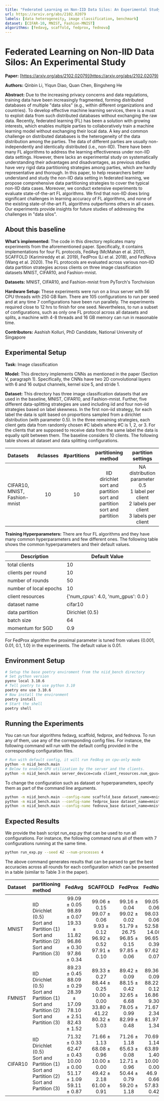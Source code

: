 ```yaml
---
title: "Federated Learning on Non-IID Data Silos: An Experimental Study"
url: https://arxiv.org/abs/2102.02079
labels: [data heterogeneity, image classification, benchmark]
dataset: [CIFAR-10, MNIST, Fashion-MNIST]
algorithms: [fedavg, scaffold, fedprox, fednova]
---
```


# Federated Learning on Non-IID Data Silos: An Experimental Study

**Paper:** [https://arxiv.org/abs/2102.02079](https://arxiv.org/abs/2102.02079)

**Authors:** Qinbin Li, Yiqun Diao, Quan Chen, Bingsheng He

**Abstract:** Due to the increasing privacy concerns and data regulations, training data have been increasingly fragmented, forming distributed databases of multiple "data silos" (e.g., within different organizations and countries). To develop effective machine learning services, there is a must to exploit data from such distributed databases without exchanging the raw data. Recently, federated learning (FL) has been a solution with growing interests, which enables multiple parties to collaboratively train a machine learning model without exchanging their local data. A key and common challenge on distributed databases is the heterogeneity of the data distribution among the parties. The data of different parties are usually non-independently and identically distributed (i.e., non-IID). There have been many FL algorithms to address the learning effectiveness under non-IID data settings. However, there lacks an experimental study on systematically understanding their advantages and disadvantages, as previous studies have very rigid data partitioning strategies among parties, which are hardly representative and thorough. In this paper, to help researchers better understand and study the non-IID data setting in federated learning, we propose comprehensive data partitioning strategies to cover the typical non-IID data cases. Moreover, we conduct extensive experiments to evaluate state-of-the-art FL algorithms. We find that non-IID does bring significant challenges in learning accuracy of FL algorithms, and none of the existing state-of-the-art FL algorithms outperforms others in all cases. Our experiments provide insights for future studies of addressing the challenges in "data silos".


## About this baseline

**What’s implemented:** The code in this directory replicates many experiments from the aforementioned paper. Specifically, it contains implementations for four FL protocols, FedAvg (McMahan et al. 2017), SCAFFOLD (Karimireddy et al. 2019), FedProx (Li et al. 2018), and FedNova (Wang et al. 2020). The FL protocols are evaluated across various non-IID data partition strategies across clients on three image classification datasets MNIST, CIFAR10, and Fashion-mnist.

**Datasets:** MNIST, CIFAR10, and Fashion-mnist from PyTorch's Torchvision

**Hardware Setup:** These experiments were run on a linux server with 56 CPU threads with 250 GB Ram. There are 105 configurations to run per seed and at any time 7 configurations have been run parallely. The experiments required close to 12 hrs to finish for one seed. Nevertheless, to run a subset of configurations, such as only one FL protocol across all datasets and splits, a machine with 4-8 threads and 16 GB memory can run in reasonable time.

**Contributors:** Aashish Kolluri, PhD Candidate, National University of Singapore


## Experimental Setup

**Task:** Image classification

**Model:** This directory implements CNNs as mentioned in the paper (Section V, paragraph 1). Specifically, the CNNs have two 2D convolutional layers with 6 and 16 output channels, kernel size 5, and stride 1.

**Dataset:** This directory has three image classification datasets that are used in the baseline, MNIST, CIFAR10, and Fashion-mnist. Further, five different data-splitting strategies are used including iid and four non-iid strategies based on label skewness. In the first non-iid strategy, for each label the data is split based on proportions sampled from a dirichlet distribution (with parameter 0.5). In the three remaining strategies, each client gets data from randomly chosen #C labels where #C is 1, 2, or 3. For the clients that are supposed to receive data from the same label the data is equally split between them. The baseline considers 10 clients. The following table shows all dataset and data splitting configurations.

| Datasets | #classes | #partitions | partitioning method | partition settings |
| :------ | :---: | :---: | :---: | :---: |
| CIFAR10, MNIST, Fashion-mnist | 10 | 10 | IID<br>dirichlet<br>sort and partition<br>sort and partition<br>sort and partition | NA<br>distribution parameter 0.5<br>1 label per client<br>2 labels per client<br>3 labels per client |


**Training Hyperparameters:** There are four FL algorithms and they have many common hyperparameters and few different ones. The following table shows the common hyperparameters and their default values.

| Description | Default Value |
| ----------- | ----- |
| total clients | 10 |
| clients per round | 10 |
| number of rounds | 50 |
| number of local epochs | 10 |
| client resources | {'num_cpus': 4.0, 'num_gpus': 0.0 }|
| dataset name | cifar10 
| data partition | Dirichlet (0.5) |
| batch size | 64 |
| momentum for SGD | 0.9 |

For FedProx algorithm the proximal parameter is tuned from values {0.001, 0.01, 0.1, 1.0} in the experiments. The default value is 0.01. 


## Environment Setup

```bash
# Setup the base poetry enviroment from the niid_bench directory
# Set python version
pyenv local 3.10.6
# Tell poetry to use python 3.10
poetry env use 3.10.6
# Now install the environment
poetry install
# Start the shell
poetry shell
```


## Running the Experiments
You can run four algorithms fedavg, scaffold, fedprox, and fednova. To run any of them, use any of the corresponding config files. For instance, the following command will run with the default config provided in the corresponding configuration files.

```bash
# Run with default config, it will run FedAvg on cpu-only mode
python -m niid_bench.main
# Below to enable GPU utilization by the server and the clients.
python -m niid_bench.main server_device=cuda client_resources.num_gpus=0.2
```

To change the configuration such as dataset or hyperparameters, specify them as part of the command line arguments.

```bash
python -m niid_bench.main --config-name scaffold_base dataset_name=mnist partitioning=iid # iid
python -m niid_bench.main --config-name fedprox_base dataset_name=mnist partitioning=dirichlet # dirichlet
python -m niid_bench.main --config-name fednova_base dataset_name=mnist partitioning=label_quantity labels_per_client=3 # sort and partition
```


## Expected Results

We provide the bash script run_exp.py that can be used to run all configurations. For instance, the following command runs all of them with 7 configurations running at the same time.

```bash
python run_exp.py --seed 42 --num-processes 4
```

The above command generates results that can be parsed to get the best accuracies across all rounds for each configuration which can be presented in a table (similar to Table 3 in the paper).

| Dataset | partitioning method | FedAvg | SCAFFOLD | FedProx | FedNova |
| :------ | :------ | :---: | :---: | :---: | :---: |
| MNIST | IID<br>Dirichlet (0.5)<br>Sort and Partition (1)<br>Sort and Partition (2)<br>Sort and Partition (3) | 99.09 &#xB1; 0.05<br>98.89 &#xB1; 0.07<br>19.33 &#xB1; 11.82<br>96.86 &#xB1; 0.30<br>97.86 &#xB1; 0.34 | 99.06 &#xB1; 0.15<br>99.07 &#xB1; 0.06<br>9.93 &#xB1; 0.12<br>96.92 &#xB1; 0.52<br>97.91 &#xB1; 0.10 | 99.16 &#xB1; 0.04<br>99.02 &#xB1; 0.02<br>51.79 &#xB1; 26.75<br>96.85 &#xB1; 0.15<br>97.85 &#xB1; 0.06 | 99.05 &#xB1; 0.06<br>98.03 &#xB1; 0.06<br>52.58 &#xB1; 14.08<br>96.65 &#xB1; 0.39<br>97.62 &#xB1; 0.07 |
| FMNIST | IID<br>Dirichlet (0.5)<br>Sort and Partition (1)<br>Sort and Partition (2)<br>Sort and Partition (3) | 89.23 &#xB1; 0.45<br>88.09 &#xB1; 0.29<br>28.39 &#xB1; 17.09<br>78.10 &#xB1; 2.51<br>82.43 &#xB1; 1.52 | 89.33 &#xB1; 0.27<br>88.44 &#xB1; 0.25<br>10.00 &#xB1; 0.00<br>33.80 &#xB1; 41.22<br>80.32 &#xB1; 5.03 | 89.42 &#xB1; 0.09<br>88.15 &#xB1; 0.42<br>32.65 &#xB1; 6.68<br>78.05 &#xB1; 0.99<br>82.99 &#xB1; 0.48 | 89.36 &#xB1; 0.09<br>88.22 &#xB1; 0.12<br>16.86 &#xB1; 9.30<br>71.67 &#xB1; 2.34<br>81.97 &#xB1; 1.34 |
| CIFAR10 | IID<br>Dirichlet (0.5)<br>Sort and Partition (1)<br>Sort and Partition (2)<br>Sort and Partition (3) | 71.32 &#xB1; 0.33<br>62.47 &#xB1; 0.43<br>10.00 &#xB1; 0.00<br>51.17 &#xB1; 1.09<br>59.11 &#xB1; 0.87 | 71.66 &#xB1; 1.13<br>68.08 &#xB1; 0.96<br>10.00 &#xB1; 0.00<br>49.42 &#xB1; 2.18<br>61.00 &#xB1; 0.91 | 71.26 &#xB1; 1.18<br>65.63 &#xB1; 0.08<br>12.71 &#xB1; 0.96<br>50.44 &#xB1; 0.79<br>59.20 &#xB1; 1.18 | 70.69 &#xB1; 1.14<br>63.89 &#xB1; 1.40<br>10.00 &#xB1; 0.00 <br>46.9 &#xB1; 0.66<br>57.83 &#xB1; 0.42 |

